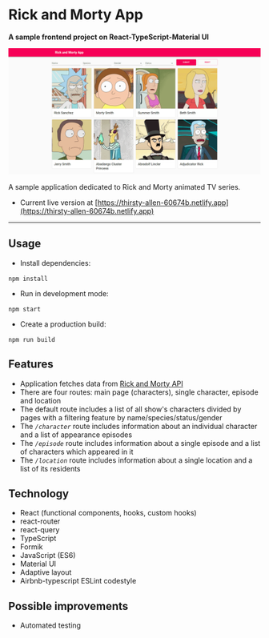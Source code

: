 # Rick and Morty App
**A sample frontend project on React-TypeScript-Material UI**

![React Order Form Task](./rickmorty_gh.png)

A sample application dedicated to Rick and Morty animated TV series.

* Current live version at [https://thirsty-allen-60674b.netlify.app](https://thirsty-allen-60674b.netlify.app)

---

## Usage
* Install dependencies:
```
npm install
```
* Run in development mode:
```
npm start
```
* Create a production build:
```
npm run build
```

## Features

* Application fetches data from [Rick and Morty API](https://rickandmortyapi.com/)
* There are four routes: main page (characters), single character, episode and location
* The default route includes a list of all show's characters divided by pages with a filtering feature by name/species/status/gender
* The *```/character```* route includes information about an individual character and a list of appearance episodes
* The *```/episode```* route includes information about a single episode and a list of characters which appeared in it
* The *```/location```* route includes information about a single location and a list of its residents

## Technology

* React (functional components, hooks, custom hooks)
* react-router
* react-query
* TypeScript
* Formik
* JavaScript (ES6)
* Material UI
* Adaptive layout
* Airbnb-typescript ESLint codestyle

## Possible improvements
* Automated testing
